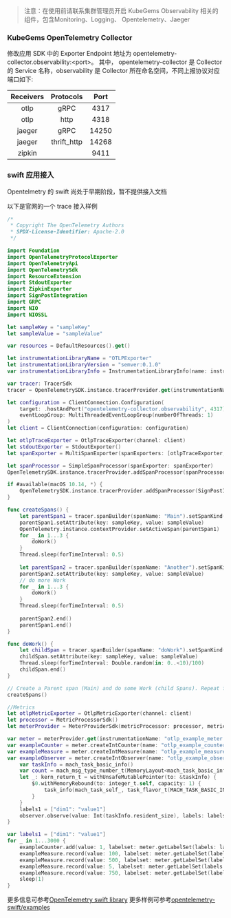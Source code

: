 > 注意：在使用前请联系集群管理员开启 KubeGems Observability 相关的组件，包含Monitoring、Logging、 Opentelemetry、Jaeger

### KubeGems OpenTelemetry Collector

修改应用 SDK 中的 Exporter Endpoint 地址为 opentelemetry-collector.observability:\<port>。 其中， opentelemetry-collector 是 Collector 的 Service 名称，observability 是 Collector 所在命名空间，不同上报协议对应端口如下:

| Receivers |  Protocols  | Port  |
| :-------: | :---------: | :---: |
|   otlp    |    gRPC     | 4317  |
|   otlp    |    http     | 4318  |
|  jaeger   |    gRPC     | 14250 |
|  jaeger   | thrift_http | 14268 |
|  zipkin   |             | 9411  |

###  swift 应用接入

Opentelmetry 的 swift 尚处于早期阶段，暂不提供接入文档

以下是官网的一个 trace 接入样例

```swift
/*
 * Copyright The OpenTelemetry Authors
 * SPDX-License-Identifier: Apache-2.0
 */

import Foundation
import OpenTelemetryProtocolExporter
import OpenTelemetryApi
import OpenTelemetrySdk
import ResourceExtension
import StdoutExporter
import ZipkinExporter
import SignPostIntegration
import GRPC
import NIO
import NIOSSL

let sampleKey = "sampleKey"
let sampleValue = "sampleValue"

var resources = DefaultResources().get()

let instrumentationLibraryName = "OTLPExporter"
let instrumentationLibraryVersion = "semver:0.1.0"
var instrumentationLibraryInfo = InstrumentationLibraryInfo(name: instrumentationLibraryName, version: instrumentationLibraryVersion)

var tracer: TracerSdk
tracer = OpenTelemetrySDK.instance.tracerProvider.get(instrumentationName: instrumentationLibraryName, instrumentationVersion: instrumentationLibraryVersion) as! TracerSdk

let configuration = ClientConnection.Configuration(
    target: .hostAndPort("opentelemetry-collector.observability", 4317),
    eventLoopGroup: MultiThreadedEventLoopGroup(numberOfThreads: 1)
)
let client = ClientConnection(configuration: configuration)

let otlpTraceExporter = OtlpTraceExporter(channel: client)
let stdoutExporter = StdoutExporter()
let spanExporter = MultiSpanExporter(spanExporters: [otlpTraceExporter, stdoutExporter])

let spanProcessor = SimpleSpanProcessor(spanExporter: spanExporter)
OpenTelemetrySDK.instance.tracerProvider.addSpanProcessor(spanProcessor)

if #available(macOS 10.14, *) {
    OpenTelemetrySDK.instance.tracerProvider.addSpanProcessor(SignPostIntegration())
}

func createSpans() {
    let parentSpan1 = tracer.spanBuilder(spanName: "Main").setSpanKind(spanKind: .client).startSpan()
    parentSpan1.setAttribute(key: sampleKey, value: sampleValue)
    OpenTelemetry.instance.contextProvider.setActiveSpan(parentSpan1)
    for _ in 1...3 {
        doWork()
    }
    Thread.sleep(forTimeInterval: 0.5)
    
    let parentSpan2 = tracer.spanBuilder(spanName: "Another").setSpanKind(spanKind: .client).setActive(true).startSpan()
    parentSpan2.setAttribute(key: sampleKey, value: sampleValue)
    // do more Work
    for _ in 1...3 {
        doWork()
    }
    Thread.sleep(forTimeInterval: 0.5)
    
    parentSpan2.end()
    parentSpan1.end()
}

func doWork() {
    let childSpan = tracer.spanBuilder(spanName: "doWork").setSpanKind(spanKind: .client).startSpan()
    childSpan.setAttribute(key: sampleKey, value: sampleValue)
    Thread.sleep(forTimeInterval: Double.random(in: 0..<10)/100)
    childSpan.end()
}

// Create a Parent span (Main) and do some Work (child Spans). Repeat for another Span.
createSpans()

//Metrics
let otlpMetricExporter = OtlpMetricExporter(channel: client)
let processor = MetricProcessorSdk()
let meterProvider = MeterProviderSdk(metricProcessor: processor, metricExporter: otlpMetricExporter, metricPushInterval: 0.1)

var meter = meterProvider.get(instrumentationName: "otlp_example_meter'")
var exampleCounter = meter.createIntCounter(name: "otlp_example_counter")
var exampleMeasure = meter.createIntMeasure(name: "otlp_example_measure")
var exampleObserver = meter.createIntObserver(name: "otlp_example_observation") { observer in
    var taskInfo = mach_task_basic_info()
    var count = mach_msg_type_number_t(MemoryLayout<mach_task_basic_info>.size) / 4
    let _: kern_return_t = withUnsafeMutablePointer(to: &taskInfo) {
        $0.withMemoryRebound(to: integer_t.self, capacity: 1) {
            task_info(mach_task_self_, task_flavor_t(MACH_TASK_BASIC_INFO), $0, &count)
        }
    }
    labels1 = ["dim1": "value1"]
    observer.observe(value: Int(taskInfo.resident_size), labels: labels1)
}

var labels1 = ["dim1": "value1"]
for _ in 1...3000 {
    exampleCounter.add(value: 1, labelset: meter.getLabelSet(labels: labels1))
    exampleMeasure.record(value: 100, labelset: meter.getLabelSet(labels: labels1))
    exampleMeasure.record(value: 500, labelset: meter.getLabelSet(labels: labels1))
    exampleMeasure.record(value: 5, labelset: meter.getLabelSet(labels: labels1))
    exampleMeasure.record(value: 750, labelset: meter.getLabelSet(labels: labels1))
    sleep(1)
}
```

更多信息可参考[OpenTelemetry swift library](https://github.com/open-telemetry/opentelemetry-swift)
更多样例可参考[opentelemetry-swift/examples](https://github.com/open-telemetry/opentelemetry-swift/tree/main/Examples)
